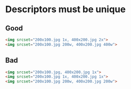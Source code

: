 # Descriptors must be unique

## Good

```html
<img srcset="200x100.jpg 1x, 400x200.jpg 2x">
<img srcset="200x100.jpg 200w, 400x200.jpg 400w">
```

## Bad

```html
<img srcset="200x100.jpg, 400x200.jpg 1x">
<img srcset="200x100.jpg 1x, 400x200.jpg 1x">
<img srcset="200x100.jpg 200w, 400x200.jpg 200w">
```
